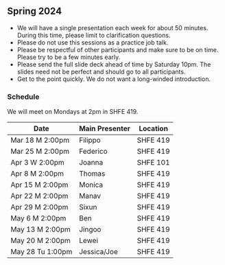 ## Spring 2024

- We will have a single presentation each week for about 50 minutes. During this time, please limit to clarification questions.
- Please do not use this sessions as a practice job talk.
- Please be respectful of other participants and make sure to be on time. Please try to be a few minutes early.
- Please send the full slide deck ahead of time by Saturday 10pm. The slides need not be perfect and should go to all participants.
- Get to the point quickly. We do not want a long-winded introduction.

### Schedule
We will meet on Mondays at 2pm in SHFE 419.

| Date                        | Main Presenter | Location |
|-----------------------------|----------------|----------|
| Mar 18 M 2:00pm           | Filippo          | SHFE 419     |
| Mar 25 M 2:00pm           | Federico            | SHFE 419     |
| Apr 3 W 2:00pm           | Joanna         | SHFE 101     |
| Apr 8 M 2:00pm           | Thomas        | SHFE 419    |
| Apr 15 M 2:00pm           | Monica         | SHFE 419     |
| Apr 22 M 2:00pm           | Manav       | SHFE 419    |
| Apr 29 M 2:00pm           | Sixun          | SHFE 419     |
| May 6 M 2:00pm           | Ben            | SHFE 419     |
| May 13 M 2:00pm           | Jingoo     | SHFE 419    |
|May 20 M 2:00pm             |Lewei      | SHFE 419 |
| May 28 Tu 1:00pm           | Jessica/Joe         | SHFE 419     |
